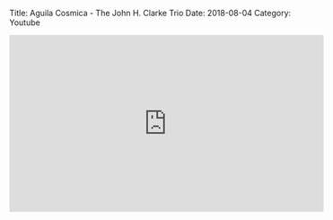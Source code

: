 Title: Aguila Cosmica - The John H. Clarke Trio
Date: 2018-08-04
Category: Youtube

<iframe width="560" height="315" src="https://www.youtube.com/embed/s5a6T6H3plk" title="YouTube video player" frameborder="0" allow="accelerometer; autoplay; clipboard-write; encrypted-media; gyroscope; picture-in-picture" allowfullscreen></iframe>


